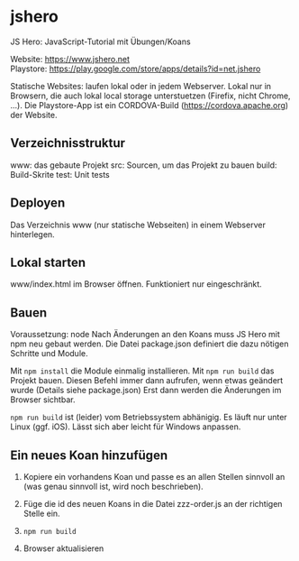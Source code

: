 # jshero

JS Hero: JavaScript-Tutorial mit Übungen/Koans

Website: <https://www.jshero.net><br>
Playstore: <https://play.google.com/store/apps/details?id=net.jshero>

Statische Websites: laufen lokal oder in jedem Webserver.
Lokal nur in Browsern, die auch lokal local storage unterstuetzen (Firefix, nicht Chrome, ...).
Die Playstore-App ist ein CORDOVA-Build (<https://cordova.apache.org>) der Website.

## Verzeichnisstruktur

www: das gebaute Projekt
src: Sourcen, um das Projekt zu bauen
build: Build-Skrite
test: Unit tests

## Deployen

Das Verzeichnis www (nur statische Webseiten) in einem Webserver hinterlegen.

## Lokal starten

www/index.html im Browser öffnen. Funktioniert nur eingeschränkt.

## Bauen

Voraussetzung: node
Nach Änderungen an den Koans muss JS Hero mit npm neu gebaut werden.
Die Datei package.json definiert die dazu nötigen Schritte und Module.

Mit `npm install` die Module einmalig installieren.
Mit `npm run build` das Projekt bauen.
Diesen Befehl immer dann aufrufen, wenn etwas geändert wurde (Details siehe package.json)
Erst dann werden die Änderungen im Browser sichtbar.

`npm run build` ist (leider) vom Betriebssystem abhänigig. Es läuft nur unter Linux (ggf. iOS).
Lässt sich aber leicht für Windows anpassen.

## Ein neues Koan hinzufügen

1. Kopiere ein vorhandens Koan und passe es an allen Stellen sinnvoll an (was genau sinnvoll ist, wird noch beschrieben).

2. Füge die id des neuen Koans in die Datei zzz-order.js an der richtigen Stelle ein.

3. `npm run build`

4. Browser aktualisieren
